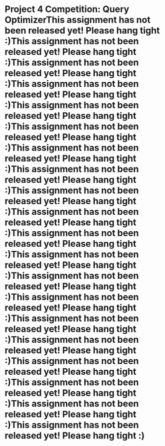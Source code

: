 # Project 4 Competition: Query OptimizerThis assignment has not been released yet! Please hang tight :)This assignment has not been released yet! Please hang tight :)This assignment has not been released yet! Please hang tight :)This assignment has not been released yet! Please hang tight :)This assignment has not been released yet! Please hang tight :)This assignment has not been released yet! Please hang tight :)This assignment has not been released yet! Please hang tight :)This assignment has not been released yet! Please hang tight :)This assignment has not been released yet! Please hang tight :)This assignment has not been released yet! Please hang tight :)This assignment has not been released yet! Please hang tight :)This assignment has not been released yet! Please hang tight :)This assignment has not been released yet! Please hang tight :)This assignment has not been released yet! Please hang tight :)This assignment has not been released yet! Please hang tight :)This assignment has not been released yet! Please hang tight :)This assignment has not been released yet! Please hang tight :)This assignment has not been released yet! Please hang tight :)This assignment has not been released yet! Please hang tight :)This assignment has not been released yet! Please hang tight :)